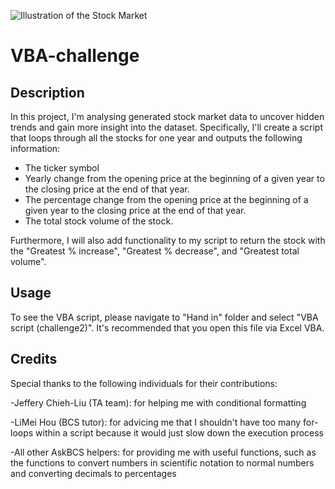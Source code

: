 ![Illustration of the Stock Market](https://img.money.com/2022/05/News-Plunging-Stocks-401k.jpg?quality=60&w=1600 )
# VBA-challenge
## Description 
In this project, I'm analysing generated stock market data to uncover hidden trends and gain more insight into the dataset. Specifically, I'll create a script that loops through all the stocks for one year and outputs the following information:

- The ticker symbol
- Yearly change from the opening price at the beginning of a given year to the closing price at the end of that year.
- The percentage change from the opening price at the beginning of a given year to the closing price at the end of that year.
- The total stock volume of the stock.

Furthermore, I will also add functionality to my script to return the stock with the "Greatest % increase", "Greatest % decrease", and "Greatest total volume". 

## Usage
To see the VBA script, please navigate to "Hand in" folder and select "VBA script (challenge2)". It's recommended that you open this file via Excel VBA. 

## Credits
Special thanks to the following individuals for their contributions:

-Jeffery Chieh-Liu (TA team): for helping me with conditional formatting 

-LiMei Hou (BCS tutor): for advicing me that I shouldn't have too many for-loops within a script because it would just slow down the execution process

-All other AskBCS helpers: for providing me with useful functions, such as the functions to convert numbers in scientific notation to normal numbers and converting decimals to percentages
